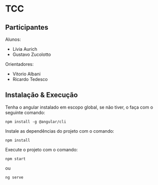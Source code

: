 # TCC

## Participantes

Alunos:

- Lívia Aurich
- Gustavo Zucolotto

Orientadores:

- Vitorio Albani
- Ricardo Tedesco

## Instalação & Execução

Tenha o angular instalado em escopo global, se não tiver, o faça com o seguinte comando:

```npm install -g @angular/cli```

Instale as dependências do projeto com o comando:

```npm install```

Execute o projeto com o comando:

```npm start```

ou

```ng serve```
